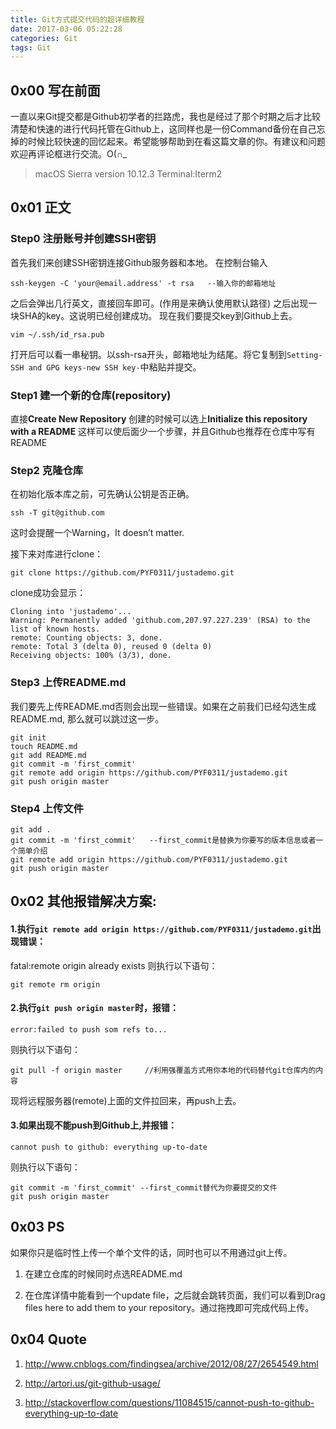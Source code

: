 ```yaml
---
title: Git方式提交代码的超详细教程
date: 2017-03-06 05:22:28
categories: Git
tags: Git
---
```

## 0x00 写在前面
一直以来Git提交都是Github初学者的拦路虎，我也是经过了那个时期之后才比较清楚和快速的进行代码托管在Github上，这同样也是一份Command备份在自己忘掉的时候比较快速的回忆起来。希望能够帮助到在看这篇文章的你。有建议和问题欢迎再评论框进行交流。O(∩_

>macOS Sierra version 10.12.3
>Terminal:Iterm2

## 0x01 正文
### Step0 注册账号并创建SSH密钥
首先我们来创建SSH密钥连接Github服务器和本地。
在控制台输入

```
ssh-keygen -C 'your@email.address' -t rsa   --输入你的邮箱地址
```

之后会弹出几行英文，直接回车即可。(作用是来确认使用默认路径)
之后出现一块SHA的key。这说明已经创建成功。
现在我们要提交key到Github上去。

<!--more-->

```
vim ~/.ssh/id_rsa.pub
```
打开后可以看一串秘钥。以ssh-rsa开头，邮箱地址为结尾。将它复制到``Setting-SSH and GPG keys-new SSH key-``中粘贴并提交。


### Step1 建一个新的仓库(repository)
直接**Create New Repository**
创建的时候可以选上**Initialize this repository with a README**
这样可以使后面少一个步骤，并且Github也推荐在仓库中写有README

### Step2 克隆仓库
在初始化版本库之前，可先确认公钥是否正确。

```
ssh -T git@github.com
```

这时会提醒一个Warning，It doesn’t matter.

接下来对库进行clone：

```
git clone https://github.com/PYF0311/justademo.git
```

clone成功会显示：

```
Cloning into 'justademo'...
Warning: Permanently added 'github.com,207.97.227.239' (RSA) to the list of known hosts.
remote: Counting objects: 3, done.
remote: Total 3 (delta 0), reused 0 (delta 0)
Receiving objects: 100% (3/3), done.
```

### Step3 上传README.md
我们要先上传README.md否则会出现一些错误。如果在之前我们已经勾选生成README.md, 那么就可以跳过这一步。

```
git init
touch README.md
git add README.md
git commit -m 'first_commit'
git remote add origin https://github.com/PYF0311/justademo.git
git push origin master
```

### Step4 上传文件

```
git add .
git commit -m 'first_commit'   --first_commit是替换为你要写的版本信息或者一个简单介绍
git remote add origin https://github.com/PYF0311/justademo.git
git push origin master
```

## 0x02 其他报错解决方案:
#### 1.执行``git remote add origin https://github.com/PYF0311/justademo.git``出现错误：

fatal:remote origin already exists
则执行以下语句：

```
git remote rm origin
```

#### 2.执行``git push origin master``时，报错：

```
error:failed to push som refs to...
```
则执行以下语句：

```
git pull -f origin master     //利用强覆盖方式用你本地的代码替代git仓库内的内容
```

现将远程服务器(remote)上面的文件拉回来，再push上去。

#### 3.如果出现不能push到Github上,并报错：

```
cannot push to github: everything up-to-date
```

则执行以下语句：

```
git commit -m 'first_commit' --first_commit替代为你要提交的文件
git push origin master
```

## 0x03 PS
如果你只是临时性上传一个单个文件的话，同时也可以不用通过git上传。

1. 在建立仓库的时候同时点选README.md

2. 在仓库详情中能看到一个update file，之后就会跳转页面，我们可以看到Drag files here to add them to your repository。通过拖拽即可完成代码上传。


## 0x04 Quote
1. http://www.cnblogs.com/findingsea/archive/2012/08/27/2654549.html

2. http://artori.us/git-github-usage/

3. http://stackoverflow.com/questions/11084515/cannot-push-to-github-everything-up-to-date
